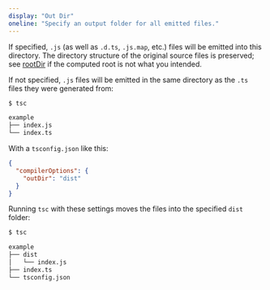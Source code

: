 ```yaml
---
display: "Out Dir"
oneline: "Specify an output folder for all emitted files."
---
```


If specified, `.js` (as well as `.d.ts`, `.js.map`, etc.) files will be emitted into this directory.
The directory structure of the original source files is preserved; see [rootDir](#rootDir) if the computed root is not what you intended.

If not specified, `.js` files will be emitted in the same directory as the `.ts` files they were generated from:

```sh
$ tsc

example
├── index.js
└── index.ts
```

With a `tsconfig.json` like this:

```json tsconfig
{
  "compilerOptions": {
    "outDir": "dist"
  }
}
```

Running `tsc` with these settings moves the files into the specified `dist` folder:

```sh
$ tsc

example
├── dist
│   └── index.js
├── index.ts
└── tsconfig.json
```
